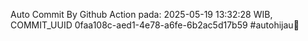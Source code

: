 Auto Commit By Github Action pada: 2025-05-19 13:32:28 WIB, COMMIT_UUID 0faa108c-aed1-4e78-a6fe-6b2ac5d17b59 #autohijau🗿
